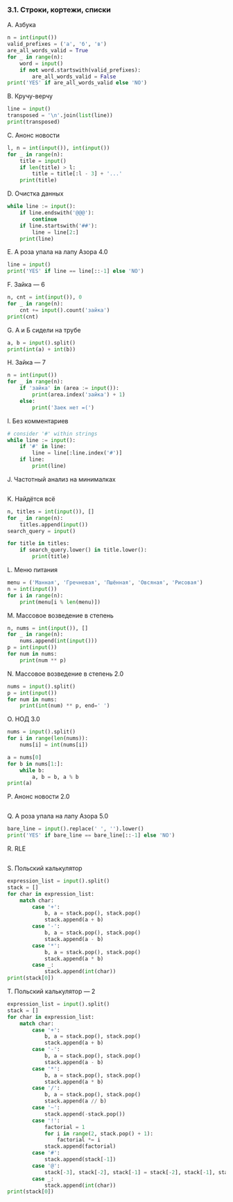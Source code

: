 ### 3.1. Строки, кортежи, списки

A. Азбука
```python
n = int(input())
valid_prefixes = ('а', 'б', 'в')
are_all_words_valid = True
for _ in range(n):
    word = input()
    if not word.startswith(valid_prefixes):
        are_all_words_valid = False
print('YES' if are_all_words_valid else 'NO') 
```

B. Кручу-верчу
```python
line = input()
transposed = '\n'.join(list(line))
print(transposed)
```

C. Анонс новости
```python
l, n = int(input()), int(input())
for _ in range(n):
    title = input()
    if len(title) > l:
        title = title[:l - 3] + '...'
    print(title)
```

D. Очистка данных
```python
while line := input():
    if line.endswith('@@@'):
        continue
    if line.startswith('##'):
        line = line[2:]
    print(line)
```

E. А роза упала на лапу Азора 4.0
```python
line = input()
print('YES' if line == line[::-1] else 'NO')
```

F. Зайка — 6
```python
n, cnt = int(input()), 0
for _ in range(n):
    cnt += input().count('зайка')
print(cnt)
```

G. А и Б сидели на трубе
```python
a, b = input().split()
print(int(a) + int(b))
```

H. Зайка — 7
```python
n = int(input())
for _ in range(n):
    if 'зайка' in (area := input()):
        print(area.index('зайка') + 1)
    else:
        print('Заек нет =(')
```

I. Без комментариев
```python
# consider '#' within strings
while line := input():
    if '#' in line:
        line = line[:line.index('#')]
    if line:
        print(line)
```

J. Частотный анализ на минималках
```python

```

K. Найдётся всё
```python
n, titles = int(input()), []
for _ in range(n):
    titles.append(input())
search_query = input()

for title in titles:
    if search_query.lower() in title.lower():
        print(title)
```

L. Меню питания
```python
menu = ('Манная', 'Гречневая', 'Пшённая', 'Овсяная', 'Рисовая')
n = int(input())
for i in range(n):
    print(menu[i % len(menu)])
```

M. Массовое возведение в степень
```python
n, nums = int(input()), []
for _ in range(n):
    nums.append(int(input()))
p = int(input())
for num in nums:
    print(num ** p)
```

N. Массовое возведение в степень 2.0
```python
nums = input().split()
p = int(input())
for num in nums:
    print(int(num) ** p, end=' ')
```

O. НОД 3.0
```python
nums = input().split()
for i in range(len(nums)):
    nums[i] = int(nums[i])

a = nums[0]
for b in nums[1:]:
    while b:
        a, b = b, a % b
print(a)
```

P. Анонс новости 2.0
```python

```

Q. А роза упала на лапу Азора 5.0
```python
bare_line = input().replace(' ', '').lower()
print('YES' if bare_line == bare_line[::-1] else 'NO')
```

R. RLE
```python

```

S. Польский калькулятор
```python
expression_list = input().split()
stack = []
for char in expression_list:
    match char:
        case '+':
            b, a = stack.pop(), stack.pop()
            stack.append(a + b)
        case '-':
            b, a = stack.pop(), stack.pop()
            stack.append(a - b)
        case '*':
            b, a = stack.pop(), stack.pop()
            stack.append(a * b)
        case _:
            stack.append(int(char))
print(stack[0])
```

T. Польский калькулятор — 2
```python
expression_list = input().split()
stack = []
for char in expression_list:
    match char:
        case '+':
            b, a = stack.pop(), stack.pop()
            stack.append(a + b)
        case '-':
            b, a = stack.pop(), stack.pop()
            stack.append(a - b)
        case '*':
            b, a = stack.pop(), stack.pop()
            stack.append(a * b)
        case '/':
            b, a = stack.pop(), stack.pop()
            stack.append(a // b)
        case '~':
            stack.append(-stack.pop())
        case '!':
            factorial = 1
            for i in range(2, stack.pop() + 1):
                factorial *= i
            stack.append(factorial)
        case '#':
            stack.append(stack[-1])
        case '@':
            stack[-3], stack[-2], stack[-1] = stack[-2], stack[-1], stack[-3]
        case _:
            stack.append(int(char))
print(stack[0])
```